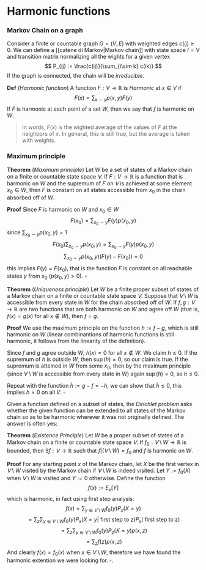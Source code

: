 # Harmonic functions

### Markov Chain on a graph
Consider a finite or countable graph $G = (V,E)$ with weighted edges $c(ij) \geq 0$. We can define a [[catene di Markov|Markov chain]] with state space $I = V$ and transition matrix normalizing all the wights for a given vertex
$$
P_{ij} := \frac{c(ij)}{\sum_{i\sim k} c(ik)}
$$
If the graph is connected, the chain will be _irreducible_.

**Def** (_Harmonic function_)
A function $F : V \to \mathbb{R}$ is _Harmonic_ at $x \in V$ if
$$
F(x) = \sum_{x \sim y} p(x,y)F(y)
$$
If $F$ is harmonic at each point of a set $W$, then we say that $f$ is harmonic on $W$.

>In words, $F(x)$ is the wighted average of the values of $F$ at the neighbors of $x$. In general, this is still true, but the average is taken with weights. 

### Maximum principle

**Theorem** (_Maximum principle_) Let $W$ be a set of states of a Markov chain on a finite or countable state space $𝖵$. If $F : V \to\mathbb{R}$ is a function that is harmonic on $W$ and the supremum of $F$ on $𝖵$ is achieved at some element $x_0 \in W$, then $F$ is constant on all states accessible from $x_0$ in the chain absorbed off of $W$.

**Proof** Since $F$ is harmonic on $W$ and $x_0 \in W$
$$
F(x_0) = \sum_{x_0 \sim y} F(y)p(x_0,y)
$$
since $\sum_{x_0 \sim y}p(x_0,y)=1$ 
$$
F(x_0)\sum_{x_0\sim y} p(x_0,y) = \sum_{x_0 \sim y} F(y)p(x_0,y)
$$
$$
\sum_{x_0\sim y} p(x_0,y)(F(y)-F(x_0))=0
$$
this implies $F(y)=F(x_0)$, that is the function $F$ is constant on all reachable states $y$ from $x_0$ ($p(x_0,y) > 0$). $\square$

**Theorem** (_Uniqueness principle_) Let $W$ be a finite proper subset of states of a Markov chain on a finite or countable state space $𝖵$. Suppose that $𝖵 \setminus W$ is accessible from every state in $W$ for the chain absorbed off of $W$. If $f , g: 𝖵 \to \mathbb{R}$ are two functions that are both harmonic on $W$ and agree off $W$ (that is, $f(x) = g(x)$ for all $x \notin W$), then $f = g$.

**Proof** We use the maximum principle on the function $h := f-g$, which is still harmonic on $W$ (linear combinantions of harmonic functions is still harmonic, it follows from the linearity of the definition).

Since $f$ and $g$ agree outside $W$, $h(x) = 0$ for all $x \notin W$. We claim $h \leq 0$. 
If the supremum of $h$ is outside $W$, then $\sup(h) = 0$, so our claim is true. 
If the supremum is atteined in $W$ from some $x_0$, then by the maximum principle (since $V \setminus W$ is accessible from every state in $W$) again $\sup(h) = 0$, so $h \leq 0$. 

Repeat with the function $\tilde h := g-f = -h$, we can show that $\tilde h \leq 0$, this implies $h = 0$ on all $V$. $\square$

Given a function defined on a subset of states, the _Dirichlet problem_ asks whether the given function can be extended to all states of the Markov chain so as to be harmonic wherever it was not originally defined. The answer is often yes:

**Theorem** (_Existence Principle_) Let $W$ be a proper subset of states of a Markov chain on a finite or countable state space $𝖵$. If $f_0 : 𝖵 \setminus W \to \mathbb{R}$ is bounded, then $\exists f : 𝖵 \to \mathbb{R}$  such that $f \vert(𝖵 \setminus W) = f_0$ and $f$ is harmonic on $W$.

**Proof** For any starting point $x$ of the Markov chain, let $X$ be the first vertex in $𝖵 \setminus W$ visited by the Markov chain if $𝖵 \setminus W$ is indeed visited. Let $Y := f_0(X)$ when $𝖵 \setminus W$ is visited and $Y := 0$ otherwise. Define the function
$$
f (x) := E_x[Y]
$$
which is harmonic, in fact using first step analysis:
$$
f(x) = \sum_{y \in V \setminus W} f_0(y)P_x(X=y)
$$
$$
= \sum_{z}\sum_{y \in V \setminus W} f_0(y)P_x(X=y| \text{ first step to z})P_x(\text{ first step to z})
$$
$$
= \sum_{z}\sum_{y \in V \setminus W} f_0(y)P_z(X=y)p(x,z)
$$
$$
= \sum_z f(z) p(x,z)
$$
And clearly $f(x)=f_0(x)$ when $x \in V\setminus W$, therefore we have found the harmonic extention we were looking for. $\square$.